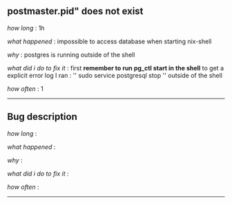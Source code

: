 ## postmaster.pid" does not exist
*how long* : 1h

*what happened* : impossible to access database when starting nix-shell

*why* : postgres is running outside of the shell 

*what did i do to fix it* : first **remember to run pg_ctl start in the shell** to get a explicit error log
I ran : 
''
sudo service postgresql stop 
''
outside of the shell

*how often* : 1

--------------
## Bug description

*how long* :

*what happened* :

*why* :

*what did i do to fix it* : 

*how often* :

--------------